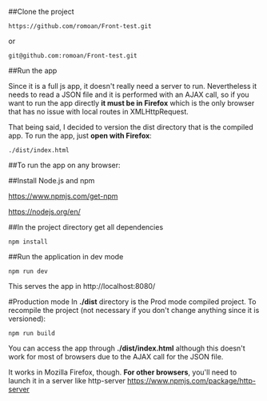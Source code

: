 ##Clone the project

	https://github.com/romoan/Front-test.git
or

	git@github.com:romoan/Front-test.git


##Run the app

Since it is a full js app, it doesn't really need a server to run. Nevertheless it needs to read a JSON file and it is performed with an AJAX call, so if you want to run the app directly **it must be in Firefox** which is the only browser that has no issue with local routes in XMLHttpRequest.

That being said, I decided to version the dist directory that is the compiled app. To run the app, just **open with Firefox**:

	./dist/index.html

##To run the app on any browser:

##Install Node.js and npm

https://www.npmjs.com/get-npm

https://nodejs.org/en/

##In the project directory get all dependencies

	npm install

##Run the application in dev mode
	
	npm run dev

This serves the app in http://localhost:8080/

#Production mode
In **./dist** directory is the Prod mode compiled project. To recompile the project (not necessary if you don't change anything since it is versioned):

    npm run build

You can access the app through **./dist/index.html** although this doesn't work for most of browsers due to the AJAX call for the JSON file.

It works in Mozilla Firefox, though. **For other browsers**, you'll need to launch it in a server like http-server https://www.npmjs.com/package/http-server
